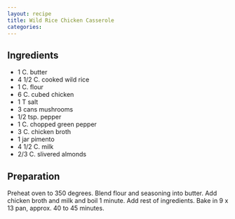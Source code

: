 ```yaml
---
layout: recipe
title: Wild Rice Chicken Casserole
categories:
---
```


## Ingredients

- 1 C. butter
- 4 1/2 C. cooked wild rice
- 1 C. flour
- 6 C. cubed chicken
- 1 T salt
- 3 cans mushrooms
- 1/2 tsp. pepper
- 1 C. chopped green pepper
- 3 C. chicken broth
- 1 jar pimento
- 4 1/2 C. milk
- 2/3 C. slivered almonds

## Preparation

Preheat oven to 350 degrees.  Blend flour and seasoning into butter.  Add chicken broth and milk and boil 1 minute.  Add rest of ingredients.  Bake in 9 x 13 pan, approx. 40 to 45 minutes.